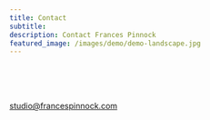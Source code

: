 ```yaml
---
title: Contact
subtitle: 
description: Contact Frances Pinnock
featured_image: /images/demo/demo-landscape.jpg
---
```

<br />
<br />
<br />
 
 

studio@francespinnock.com  
<br />




























 






